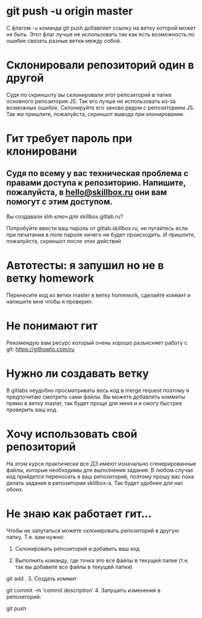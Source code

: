 # git push -u origin master
С флагом -u команда git push добавляет ссылку на ветку которой может не быть. Этот флаг лучше не использовать так как есть возможность по ошибке связать разные ветки между собой.


# Склонировали репозиторий один в другой
Судя по скриншоту вы склонировали этот репозиторий в папке основного репозитория JS. Так его лучше не использовать из-за возможных ошибок. Склонируйте его заново рядом с репозиторием JS. Так же пришлите, пожалуйста, скриншот вывода при клонировании.

# Гит требует пароль при клонировани
Судя по всему у вас техническая проблема с правами доступа к репозиторию. Напишите, пожалуйста, в hello@skillbox.ru они вам помогут с этим доступом.
---
Вы создавали shh ключ для skillbox.gitlab.ru?

Попробуйте ввести ваш пароль от gitlab.skillbox.ru, не пугайтесь если при печатании в поле пароля ничего не будет происходить. И пришлите, пожалуйста, скриншот после этих действий

# Автотесты: я запушил но не в ветку homework
Перенесите код из ветки master в ветку homework, сделайте коммит и напишите мне чтобы я проверил.

# Не понимают гит
Рекомендую вам ресурс который очень хорошо разъясняет работу с git:
https://githowto.com/ru

# Нужно ли создавать ветку
В gitlabs неудобно просматривать весь код в merge request поэтому я предпочитаю смотреть сами файлы. Вы можете добавлять коммиты прямо в ветку master, так будет проще для меня и я смогу быстрее проверить ваш код.

# Хочу использовать свой репозиторий
На этом курсе практически все ДЗ имеют изначально сгенерированные файлы, которые необходимы для выполнения задания. В любом случае код прийдется переносить в ваш репозиторий, поэтому прошу вас пока делать задания в репозитории skillbox-а. Так будет удобнее для нас обоих.

# Не знаю как работает гит...
Чтобы не запутаться можете склонировать репозиторий в другую папку. Т.е. вам нужно:
1. Склонировать репозиторий и добавить ваш код

2. Выполнить команду, где точка это все файлы в текущей папке (т.е. так вы добавите все файлы в текущей папки)

git add .
3. Создать коммит

git commit -m 'commit description'
4. Запушить изменения в репозиторий:

git push
